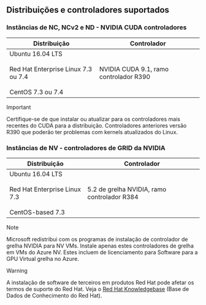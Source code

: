 ## <a name="supported-distributions-and-drivers"></a>Distribuições e controladores suportados


### <a name="nc-ncv2-and-nd-instances---nvidia-cuda-drivers"></a>Instâncias de NC, NCv2 e ND - NVIDIA CUDA controladores
| Distribuição | Controlador |
| --- | --- | 
| Ubuntu 16.04 LTS<br/><br/> Red Hat Enterprise Linux 7.3 ou 7.4<br/><br/> CentOS 7.3 ou 7.4 | NVIDIA CUDA 9.1, ramo controlador R390 |

> [!IMPORTANT]
> Certifique-se de que instalar ou atualizar para os controladores mais recentes do CUDA para a distribuição. Controladores anteriores versão R390 que poderão ter problemas com kernels atualizados do Linux.
>

### <a name="nv-instances---nvidia-grid-drivers"></a>Instâncias de NV - controladores de GRID da NVIDIA


| Distribuição | Controlador |
| --- | --- | 
| Ubuntu 16.04 LTS<br/><br/>Red Hat Enterprise Linux 7.3<br/><br/>CentOS-based 7.3 | 5.2 de grelha NVIDIA, ramo controlador R384|

> [!NOTE]
> Microsoft redistribui com os programas de instalação de controlador de grelha NVIDIA para NV VMs. Instale apenas estes controladores de grelha em VMs do Azure NV. Estes incluem de licenciamento para Software para a GPU Virtual grelha no Azure.
>

> [!WARNING] 
> A instalação de software de terceiros em produtos Red Hat pode afetar os termos de suporte do Red Hat. Veja o [Red Hat Knowledgebase](https://access.redhat.com/articles/1067) (Base de Dados de Conhecimento do Red Hat).
>
